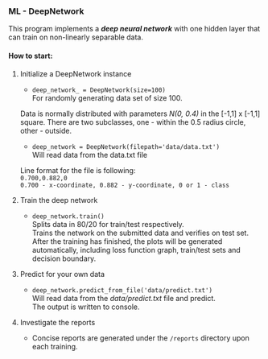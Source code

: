 ### ML - DeepNetwork

This program implements a **_deep neural network_** with one hidden layer that can train on non-linearly separable data.

#### How to start:
1. Initialize a DeepNetwork instance

    - ```deep_network_ = DeepNetwork(size=100)```  
    For randomly generating data set of size 100. 
    
    Data is normally distributed with parameters _N(0, 0.4)_ in the [-1,1] x [-1,1] square.
    There are two subclasses, one - within the 0.5 radius circle, other - outside. 
   
    - ```deep_network = DeepNetwork(filepath='data/data.txt')```  
    Will read data from the data.txt file
    
    Line format for the file is following:  
    `0.700,0.882,0`  
    `0.700 - x-coordinate, 0.882 - y-coordinate, 0 or 1 - class`
    
2. Train the deep network
    - ```deep_network.train()```  
    Splits data in 80/20 for train/test respectively.  
    Trains the network on the submitted data and verifies on test set.  
    After the training has finished, the plots will be generated automatically, including loss function graph, 
    train/test sets and decision boundary.
    
3. Predict for your own data
    - ```deep_network.predict_from_file('data/predict.txt')```  
    Will read data from the _data/predict.txt_ file and predict.  
    The output is written to console.  
    
4. Investigate the reports
    - Concise reports are generated under the `/reports` directory upon each training.
    
    
    
